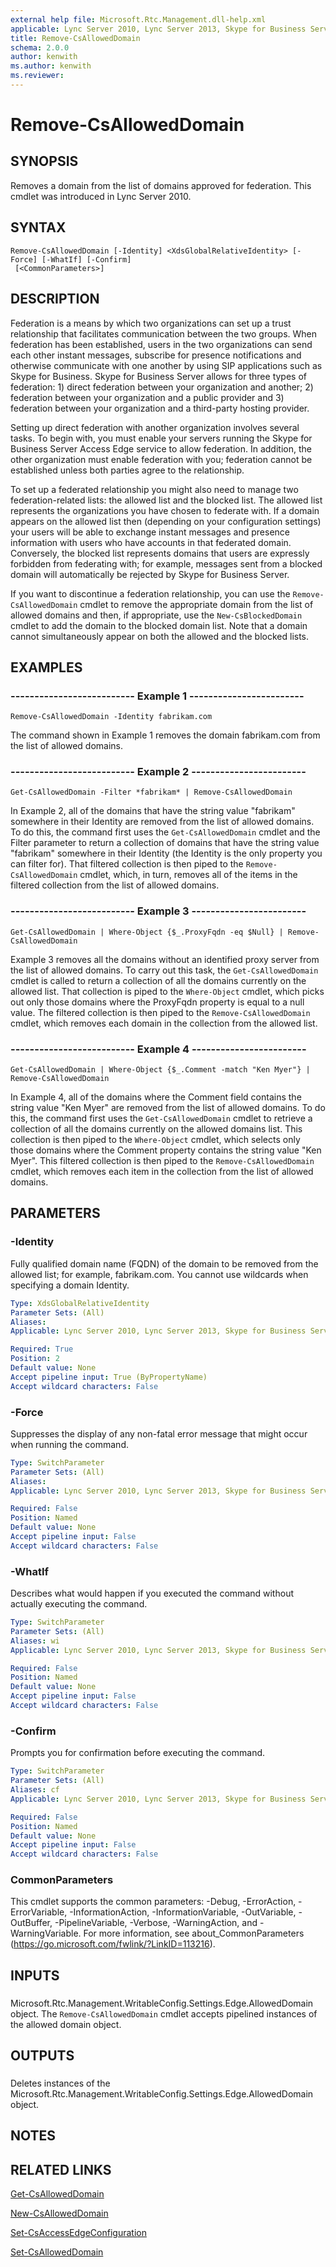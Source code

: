 ```yaml
---
external help file: Microsoft.Rtc.Management.dll-help.xml
applicable: Lync Server 2010, Lync Server 2013, Skype for Business Server 2015, Skype for Business Server 2019
title: Remove-CsAllowedDomain
schema: 2.0.0
author: kenwith
ms.author: kenwith
ms.reviewer:
---
```


# Remove-CsAllowedDomain

## SYNOPSIS
Removes a domain from the list of domains approved for federation.
This cmdlet was introduced in Lync Server 2010.


## SYNTAX

```
Remove-CsAllowedDomain [-Identity] <XdsGlobalRelativeIdentity> [-Force] [-WhatIf] [-Confirm]
 [<CommonParameters>]
```

## DESCRIPTION
Federation is a means by which two organizations can set up a trust relationship that facilitates communication between the two groups.
When federation has been established, users in the two organizations can send each other instant messages, subscribe for presence notifications and otherwise communicate with one another by using SIP applications such as Skype for Business.
Skype for Business Server allows for three types of federation: 1) direct federation between your organization and another; 2) federation between your organization and a public provider and 3) federation between your organization and a third-party hosting provider.

Setting up direct federation with another organization involves several tasks.
To begin with, you must enable your servers running the Skype for Business Server Access Edge service to allow federation.
In addition, the other organization must enable federation with you; federation cannot be established unless both parties agree to the relationship.

To set up a federated relationship you might also need to manage two federation-related lists: the allowed list and the blocked list.
The allowed list represents the organizations you have chosen to federate with.
If a domain appears on the allowed list then (depending on your configuration settings) your users will be able to exchange instant messages and presence information with users who have accounts in that federated domain.
Conversely, the blocked list represents domains that users are expressly forbidden from federating with; for example, messages sent from a blocked domain will automatically be rejected by Skype for Business Server.

If you want to discontinue a federation relationship, you can use the `Remove-CsAllowedDomain` cmdlet to remove the appropriate domain from the list of allowed domains and then, if appropriate, use the `New-CsBlockedDomain` cmdlet to add the domain to the blocked domain list.
Note that a domain cannot simultaneously appear on both the allowed and the blocked lists.


## EXAMPLES

### -------------------------- Example 1 ------------------------
```
Remove-CsAllowedDomain -Identity fabrikam.com
```

The command shown in Example 1 removes the domain fabrikam.com from the list of allowed domains.


### -------------------------- Example 2 ------------------------
```
Get-CsAllowedDomain -Filter *fabrikam* | Remove-CsAllowedDomain
```

In Example 2, all of the domains that have the string value "fabrikam" somewhere in their Identity are removed from the list of allowed domains.
To do this, the command first uses the `Get-CsAllowedDomain` cmdlet and the Filter parameter to return a collection of domains that have the string value "fabrikam" somewhere in their Identity (the Identity is the only property you can filter for).
That filtered collection is then piped to the `Remove-CsAllowedDomain` cmdlet, which, in turn, removes all of the items in the filtered collection from the list of allowed domains.


### -------------------------- Example 3 ------------------------
```
Get-CsAllowedDomain | Where-Object {$_.ProxyFqdn -eq $Null} | Remove-CsAllowedDomain
```

Example 3 removes all the domains without an identified proxy server from the list of allowed domains.
To carry out this task, the `Get-CsAllowedDomain` cmdlet is called to return a collection of all the domains currently on the allowed list.
That collection is piped to the `Where-Object` cmdlet, which picks out only those domains where the ProxyFqdn property is equal to a null value.
The filtered collection is then piped to the `Remove-CsAllowedDomain` cmdlet, which removes each domain in the collection from the allowed list.


### -------------------------- Example 4 ------------------------
```
Get-CsAllowedDomain | Where-Object {$_.Comment -match "Ken Myer"} | Remove-CsAllowedDomain
```

In Example 4, all of the domains where the Comment field contains the string value "Ken Myer" are removed from the list of allowed domains.
To do this, the command first uses the `Get-CsAllowedDomain` cmdlet to retrieve a collection of all the domains currently on the allowed domains list.
This collection is then piped to the `Where-Object` cmdlet, which selects only those domains where the Comment property contains the string value "Ken Myer".
This filtered collection is then piped to the `Remove-CsAllowedDomain` cmdlet, which removes each item in the collection from the list of allowed domains.


## PARAMETERS

### -Identity
Fully qualified domain name (FQDN) of the domain to be removed from the allowed list; for example, fabrikam.com.
You cannot use wildcards when specifying a domain Identity.

```yaml
Type: XdsGlobalRelativeIdentity
Parameter Sets: (All)
Aliases: 
Applicable: Lync Server 2010, Lync Server 2013, Skype for Business Server 2015, Skype for Business Server 2019

Required: True
Position: 2
Default value: None
Accept pipeline input: True (ByPropertyName)
Accept wildcard characters: False
```

### -Force
Suppresses the display of any non-fatal error message that might occur when running the command.

```yaml
Type: SwitchParameter
Parameter Sets: (All)
Aliases: 
Applicable: Lync Server 2010, Lync Server 2013, Skype for Business Server 2015, Skype for Business Server 2019

Required: False
Position: Named
Default value: None
Accept pipeline input: False
Accept wildcard characters: False
```

### -WhatIf
Describes what would happen if you executed the command without actually executing the command.

```yaml
Type: SwitchParameter
Parameter Sets: (All)
Aliases: wi
Applicable: Lync Server 2010, Lync Server 2013, Skype for Business Server 2015, Skype for Business Server 2019

Required: False
Position: Named
Default value: None
Accept pipeline input: False
Accept wildcard characters: False
```

### -Confirm
Prompts you for confirmation before executing the command.

```yaml
Type: SwitchParameter
Parameter Sets: (All)
Aliases: cf
Applicable: Lync Server 2010, Lync Server 2013, Skype for Business Server 2015, Skype for Business Server 2019

Required: False
Position: Named
Default value: None
Accept pipeline input: False
Accept wildcard characters: False
```

### CommonParameters
This cmdlet supports the common parameters: -Debug, -ErrorAction, -ErrorVariable, -InformationAction, -InformationVariable, -OutVariable, -OutBuffer, -PipelineVariable, -Verbose, -WarningAction, and -WarningVariable. For more information, see about_CommonParameters (https://go.microsoft.com/fwlink/?LinkID=113216).

## INPUTS

###  
Microsoft.Rtc.Management.WritableConfig.Settings.Edge.AllowedDomain object.
The `Remove-CsAllowedDomain` cmdlet accepts pipelined instances of the allowed domain object.

## OUTPUTS

###  
Deletes instances of the Microsoft.Rtc.Management.WritableConfig.Settings.Edge.AllowedDomain object.

## NOTES

## RELATED LINKS

[Get-CsAllowedDomain](Get-CsAllowedDomain.md)

[New-CsAllowedDomain](New-CsAllowedDomain.md)

[Set-CsAccessEdgeConfiguration](Set-CsAccessEdgeConfiguration.md)

[Set-CsAllowedDomain](Set-CsAllowedDomain.md)

